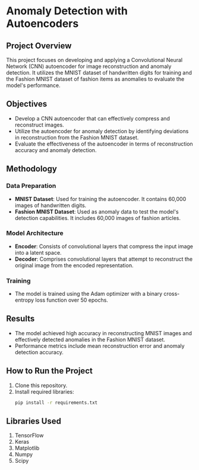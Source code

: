 # Anomaly Detection with Autoencoders

## Project Overview
This project focuses on developing and applying a Convolutional Neural Network (CNN) autoencoder for image reconstruction and anomaly detection. It utilizes the MNIST dataset of handwritten digits for training and the Fashion MNIST dataset of fashion items as anomalies to evaluate the model's performance.

## Objectives
- Develop a CNN autoencoder that can effectively compress and reconstruct images.
- Utilize the autoencoder for anomaly detection by identifying deviations in reconstruction from the Fashion MNIST dataset.
- Evaluate the effectiveness of the autoencoder in terms of reconstruction accuracy and anomaly detection.

## Methodology
### Data Preparation
- **MNIST Dataset**: Used for training the autoencoder. It contains 60,000 images of handwritten digits.
- **Fashion MNIST Dataset**: Used as anomaly data to test the model's detection capabilities. It includes 60,000 images of fashion articles.

### Model Architecture
- **Encoder**: Consists of convolutional layers that compress the input image into a latent space.
- **Decoder**: Comprises convolutional layers that attempt to reconstruct the original image from the encoded representation.

### Training
- The model is trained using the Adam optimizer with a binary cross-entropy loss function over 50 epochs.

## Results
- The model achieved high accuracy in reconstructing MNIST images and effectively detected anomalies in the Fashion MNIST dataset.
- Performance metrics include mean reconstruction error and anomaly detection accuracy.

## How to Run the Project
1. Clone this repository.
2. Install required libraries:
   ```bash
   pip install -r requirements.txt

## Libraries Used
1. TensorFlow
2. Keras
3. Matplotlib
4. Numpy
5. Scipy
